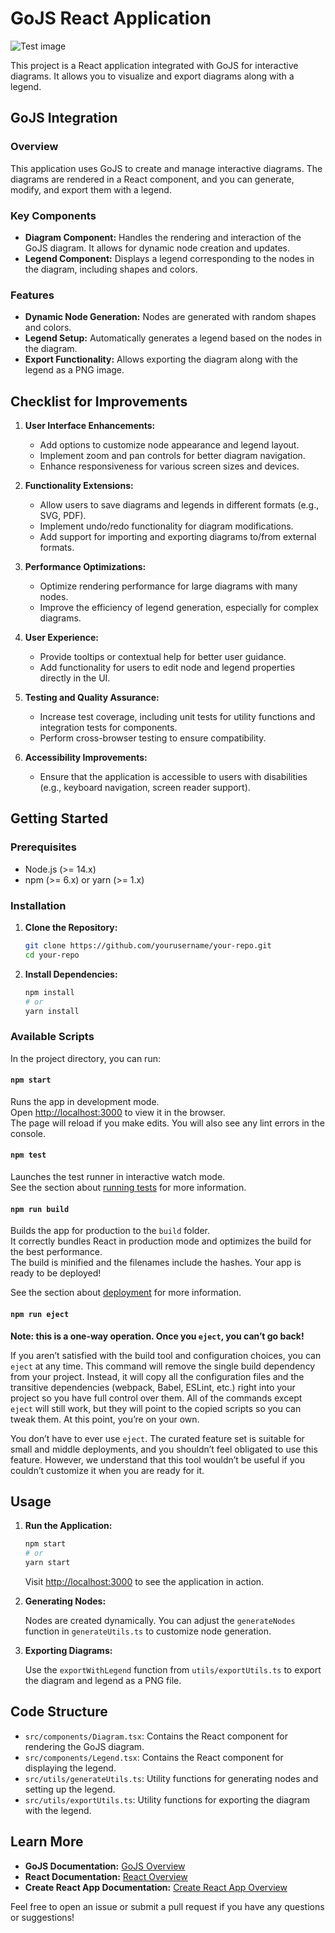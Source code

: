 # GoJS React Application

![Test image](public/specs.jpg)

This project is a React application integrated with GoJS for interactive diagrams. It allows you to visualize and export diagrams along with a legend.

## GoJS Integration

### Overview

This application uses GoJS to create and manage interactive diagrams. The diagrams are rendered in a React component, and you can generate, modify, and export them with a legend.

### Key Components

- **Diagram Component:** Handles the rendering and interaction of the GoJS diagram. It allows for dynamic node creation and updates.
- **Legend Component:** Displays a legend corresponding to the nodes in the diagram, including shapes and colors.

### Features

- **Dynamic Node Generation:** Nodes are generated with random shapes and colors.
- **Legend Setup:** Automatically generates a legend based on the nodes in the diagram.
- **Export Functionality:** Allows exporting the diagram along with the legend as a PNG image.

## Checklist for Improvements

1. **User Interface Enhancements:**
   - Add options to customize node appearance and legend layout.
   - Implement zoom and pan controls for better diagram navigation.
   - Enhance responsiveness for various screen sizes and devices.

2. **Functionality Extensions:**
   - Allow users to save diagrams and legends in different formats (e.g., SVG, PDF).
   - Implement undo/redo functionality for diagram modifications.
   - Add support for importing and exporting diagrams to/from external formats.

3. **Performance Optimizations:**
   - Optimize rendering performance for large diagrams with many nodes.
   - Improve the efficiency of legend generation, especially for complex diagrams.

4. **User Experience:**
   - Provide tooltips or contextual help for better user guidance.
   - Add functionality for users to edit node and legend properties directly in the UI.

5. **Testing and Quality Assurance:**
   - Increase test coverage, including unit tests for utility functions and integration tests for components.
   - Perform cross-browser testing to ensure compatibility.

6. **Accessibility Improvements:**
   - Ensure that the application is accessible to users with disabilities (e.g., keyboard navigation, screen reader support).

## Getting Started

### Prerequisites

- Node.js (>= 14.x)
- npm (>= 6.x) or yarn (>= 1.x)

### Installation

1. **Clone the Repository:**

   ```bash
   git clone https://github.com/yourusername/your-repo.git
   cd your-repo
   ```

2. **Install Dependencies:**

   ```bash
   npm install
   # or
   yarn install
   ```

### Available Scripts

In the project directory, you can run:

#### `npm start`

Runs the app in development mode.\
Open [http://localhost:3000](http://localhost:3000) to view it in the browser.\
The page will reload if you make edits. You will also see any lint errors in the console.

#### `npm test`

Launches the test runner in interactive watch mode.\
See the section about [running tests](https://facebook.github.io/create-react-app/docs/running-tests) for more information.

#### `npm run build`

Builds the app for production to the `build` folder.\
It correctly bundles React in production mode and optimizes the build for the best performance.\
The build is minified and the filenames include the hashes. Your app is ready to be deployed!

See the section about [deployment](https://facebook.github.io/create-react-app/docs/deployment) for more information.

#### `npm run eject`

**Note: this is a one-way operation. Once you `eject`, you can’t go back!**

If you aren’t satisfied with the build tool and configuration choices, you can `eject` at any time. This command will remove the single build dependency from your project. Instead, it will copy all the configuration files and the transitive dependencies (webpack, Babel, ESLint, etc.) right into your project so you have full control over them. All of the commands except `eject` will still work, but they will point to the copied scripts so you can tweak them. At this point, you’re on your own.

You don’t have to ever use `eject`. The curated feature set is suitable for small and middle deployments, and you shouldn’t feel obligated to use this feature. However, we understand that this tool wouldn’t be useful if you couldn’t customize it when you are ready for it.

## Usage

1. **Run the Application:**

   ```bash
   npm start
   # or
   yarn start
   ```

   Visit [http://localhost:3000](http://localhost:3000) to see the application in action.

2. **Generating Nodes:**

   Nodes are created dynamically. You can adjust the `generateNodes` function in `generateUtils.ts` to customize node generation.

3. **Exporting Diagrams:**

   Use the `exportWithLegend` function from `utils/exportUtils.ts` to export the diagram and legend as a PNG file.

## Code Structure

- `src/components/Diagram.tsx`: Contains the React component for rendering the GoJS diagram.
- `src/components/Legend.tsx`: Contains the React component for displaying the legend.
- `src/utils/generateUtils.ts`: Utility functions for generating nodes and setting up the legend.
- `src/utils/exportUtils.ts`: Utility functions for exporting the diagram with the legend.

## Learn More

- **GoJS Documentation:** [GoJS Overview](https://gojs.net/latest/intro.html)
- **React Documentation:** [React Overview](https://reactjs.org/docs/getting-started.html)
- **Create React App Documentation:** [Create React App Overview](https://facebook.github.io/create-react-app/docs/getting-started)

Feel free to open an issue or submit a pull request if you have any questions or suggestions!